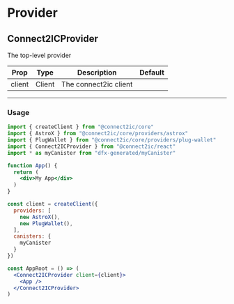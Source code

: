 # Provider

## Connect2ICProvider

The top-level provider

| Prop | Type | Description | Default |
| -----|------|-------------|---------|
| client | Client | The connect2ic client |  |
---------------------------------------

### Usage

```jsx
import { createClient } from "@connect2ic/core"
import { AstroX } from "@connect2ic/core/providers/astrox"
import { PlugWallet } from "@connect2ic/core/providers/plug-wallet"
import { Connect2ICProvider } from "@connect2ic/react"
import * as myCanister from "dfx-generated/myCanister"

function App() {
  return (
    <div>My App</div>
  )
}

const client = createClient({
  providers: [
    new AstroX(),
    new PlugWallet(),
  ],
  canisters: {
    myCanister
  }
})

const AppRoot = () => (
  <Connect2ICProvider client={client}>
    <App />
  </Connect2ICProvider>
)
```

